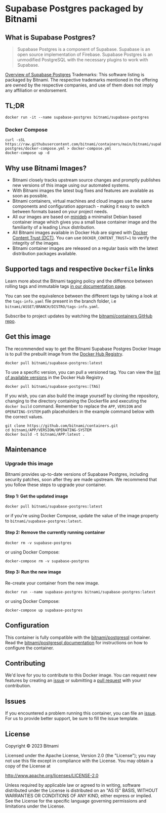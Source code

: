 # Supabase Postgres packaged by Bitnami

## What is Supabase Postgres?

> Supabase Postgres is a component of Supabase. Supabase is an open source implementation of Firebase. Supabase Postgres is an unmodified PostgreSQL with the necessary plugins to work with Supabase.

[Overview of Supabase Postgres](https://github.com/supabase/postgres)
Trademarks: This software listing is packaged by Bitnami. The respective trademarks mentioned in the offering are owned by the respective companies, and use of them does not imply any affiliation or endorsement.

## TL;DR

```console
docker run -it --name supabase-postgres bitnami/supabase-postgres
```

### Docker Compose

```console
curl -sSL https://raw.githubusercontent.com/bitnami/containers/main/bitnami/supabase-postgres/docker-compose.yml > docker-compose.yml
docker-compose up -d
```

## Why use Bitnami Images?

* Bitnami closely tracks upstream source changes and promptly publishes new versions of this image using our automated systems.
* With Bitnami images the latest bug fixes and features are available as soon as possible.
* Bitnami containers, virtual machines and cloud images use the same components and configuration approach - making it easy to switch between formats based on your project needs.
* All our images are based on [minideb](https://github.com/bitnami/minideb) a minimalist Debian based container image which gives you a small base container image and the familiarity of a leading Linux distribution.
* All Bitnami images available in Docker Hub are signed with [Docker Content Trust (DCT)](https://docs.docker.com/engine/security/trust/content_trust/). You can use `DOCKER_CONTENT_TRUST=1` to verify the integrity of the images.
* Bitnami container images are released on a regular basis with the latest distribution packages available.

## Supported tags and respective `Dockerfile` links

Learn more about the Bitnami tagging policy and the difference between rolling tags and immutable tags [in our documentation page](https://docs.bitnami.com/tutorials/understand-rolling-tags-containers/).

You can see the equivalence between the different tags by taking a look at the `tags-info.yaml` file present in the branch folder, i.e `bitnami/ASSET/BRANCH/DISTRO/tags-info.yaml`.

Subscribe to project updates by watching the [bitnami/containers GitHub repo](https://github.com/bitnami/containers).

## Get this image

The recommended way to get the Bitnami Supabase Postgres Docker Image is to pull the prebuilt image from the [Docker Hub Registry](https://hub.docker.com/r/bitnami/supabase-postgres).

```console
docker pull bitnami/supabase-postgres:latest
```

To use a specific version, you can pull a versioned tag. You can view the [list of available versions](https://hub.docker.com/r/bitnami/supabase-postgres/tags/) in the Docker Hub Registry.

```console
docker pull bitnami/supabase-postgres:[TAG]
```

If you wish, you can also build the image yourself by cloning the repository, changing to the directory containing the Dockerfile and executing the `docker build` command. Remember to replace the `APP`, `VERSION` and `OPERATING-SYSTEM` path placeholders in the example command below with the correct values.

```console
git clone https://github.com/bitnami/containers.git
cd bitnami/APP/VERSION/OPERATING-SYSTEM
docker build -t bitnami/APP:latest .
```

## Maintenance

### Upgrade this image

Bitnami provides up-to-date versions of Supabase Postgres, including security patches, soon after they are made upstream. We recommend that you follow these steps to upgrade your container.

#### Step 1: Get the updated image

```console
docker pull bitnami/supabase-postgres:latest
```

or if you're using Docker Compose, update the value of the image property to `bitnami/supabase-postgres:latest`.

#### Step 2: Remove the currently running container

```console
docker rm -v supabase-postgres
```

or using Docker Compose:

```console
docker-compose rm -v supabase-postgres
```

#### Step 3: Run the new image

Re-create your container from the new image.

```console
docker run --name supabase-postgres bitnami/supabase-postgres:latest
```

or using Docker Compose:

```console
docker-compose up supabase-postgres
```

## Configuration

This container is fully compatible with the [bitnami/postgresql](https://github.com/bitnami/containers/tree/main/bitnami/postgresql) container. Read the [bitnami/postgresql documentation](https://github.com/bitnami/containers/tree/main/bitnami/postgresql#configuration) for instructions on how to configure the container.

## Contributing

We'd love for you to contribute to this Docker image. You can request new features by creating an [issue](https://github.com/bitnami/containers/issues) or submitting a [pull request](https://github.com/bitnami/containers/pulls) with your contribution.

## Issues

If you encountered a problem running this container, you can file an [issue](https://github.com/bitnami/containers/issues/new/choose). For us to provide better support, be sure to fill the issue template.

## License

Copyright &copy; 2023 Bitnami

Licensed under the Apache License, Version 2.0 (the "License");
you may not use this file except in compliance with the License.
You may obtain a copy of the License at

<http://www.apache.org/licenses/LICENSE-2.0>

Unless required by applicable law or agreed to in writing, software
distributed under the License is distributed on an "AS IS" BASIS,
WITHOUT WARRANTIES OR CONDITIONS OF ANY KIND, either express or implied.
See the License for the specific language governing permissions and
limitations under the License.
